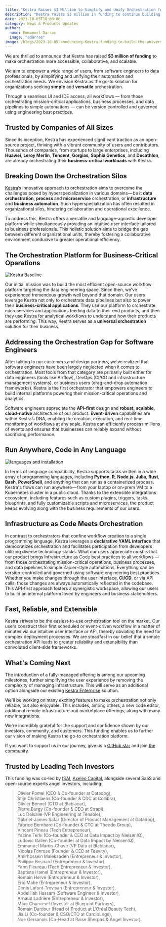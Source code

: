 ```yaml
---
title: "Kestra Raises $3 Million to Simplify and Unify Orchestration for All Engineers"
description: "Kestra raises $3 million in funding to continue building a language-agnostic, universal open-source orchestration platform, empowering software and data engineers across industries."
date: 2023-10-05T10:00:00
category: News & Products Updates
author:
  name: Emmanuel Darras
  image: "edarras"
image: /blogs/2023-10-05-announcing-Kestra-funding-to-build-the-universal-open-source-orchestrator.jpg
---
```


We are thrilled to announce that Kestra has raised **$3 million of funding** to make orchestration more accessible, collaborative, and scalable. 

We aim to empower a wide range of users, from software engineers to data professionals, by simplifying and unifying their automation and orchestration needs. We envision Kestra as the go-to solution for organizations seeking **simple** and **versatile** orchestration.

Through a seamless UI and IDE access, all workflows — from those orchestrating mission-critical applications, business processes, and data pipelines to simple automations — can be version controlled and governed using engineering best practices.

## Trusted by Companies of All Sizes

Since its inception, Kestra has experienced significant traction as an open-source project, thriving with a vibrant community of users and contributors. Thousands of companies, from startups to large enterprises, including **Huawei**, **Leroy Merlin**, **Tencent**, **Gorgias**, **Sophia Genetics**, and **Decathlon**, are already orchestrating their **business-critical workloads** with Kestra.

## Breaking Down the Orchestration Silos

[Kestra](https://github.com/kestra-io/kestra)’s innovative approach to orchestration aims to overcome the challenges posed by hyperspecialization in various domains — be it **data orchestration**, **process** and **microservice** orchestration, or **infrastructure** and **business automation**. Such hyperspecialization has often resulted in organizational silos, hindering collaboration and operational excellence.

To address this, Kestra offers a versatile and language-agnostic developer platform while simultaneously providing an intuitive user interface tailored to business professionals. This holistic solution aims to bridge the gap between different organizational units, thereby fostering a collaborative environment conducive to greater operational efficiency.

## The Orchestration Platform for Business-Critical Operations

![Kestra Baseline](/blogs/2023-10-05-announcing-Kestra-funding-to-build-the-universal-open-source-orchestrator/baseline.png)

Our initial mission was to build the most efficient open-source workflow platform targeting the data engineering space. Since then, we’ve experienced tremendous growth well beyond that domain. Our users leverage Kestra not only to orchestrate data pipelines but also to power their **business-critical applications**. They use our platform to orchestrate microservices and applications feeding data to their end products, and then they use Kestra for analytical workflows to understand how their products are performing. This way, Kestra serves as a **universal orchestration** solution for their business.

## Addressing the Orchestration Gap for Software Engineers

After talking to our customers and design partners, we’ve realized that software engineers have been largely neglected when it comes to orchestration. Most tools from that category are primarily built either for data engineers (tools like Airflow), DevOps (CI/CD and infrastructure management systems), or business users (drag-and-drop automation frameworks). Kestra is the first orchestrator that empowers engineers to build internal platforms powering their mission-critical operations and analytics.

Software engineers appreciate the **API-first** design and **robust**, **scalable**, **cloud-native** architecture of our product. **Event-driven** capabilities are within Kestra’s DNA, enabling the creation, execution, and real-time monitoring of workflows at any scale. Kestra can efficiently process millions of events and ensures that businesses can reliably expand without sacrificing performance.

## Run Anywhere, Code in Any Language

![languages and installation](/blogs/2023-10-05-announcing-Kestra-funding-to-build-the-universal-open-source-orchestrator/code-install.png)

In terms of language compatibility, Kestra supports tasks written in a wide array of programming languages, including **Python**, **R**, **Node.js**, **Julia**, **Rust**, **Bash**, **PowerShell**, and anything that can run as a containerized process. Kestra's flows can run anywhere — from your laptop or on-prem VM to a Kubernetes cluster in a public cloud. Thanks to the extensible integrations ecosystem, including features such as custom plugins, triggers, tasks, blueprints, and fully customizable scripts and microservices, the product keeps evolving along with the business requirements of our users.

## Infrastructure as Code Meets Orchestration

In contrast to orchestrators that confine workflow creation to a single programming language, Kestra leverages a **declarative YAML interface** that democratizes orchestration and facilitates participation from developers utilizing diverse technology stacks. What our users appreciate most is that our product brings Infrastructure as Code best practices to all workflows — from those orchestrating mission-critical operations, business processes, and data pipelines to simple Zapier-style automations. Everything can be version-controlled and governed using software engineering best practices. Whether you make changes through the user interface, **CI/CD**, or via API calls, those changes are always automatically reflected in the codebase. This API-first approach fosters a synergistic workspace, allowing our users to build an internal platform loved by engineers and business stakeholders.

## Fast, Reliable, and Extensible

Kestra strives to be the easiest-to-use orchestration tool on the market. Our users construct their first scheduled or event-driven workflow in a matter of minutes via our intuitive user interface or API, thereby obviating the need for complex deployment processes. We are steadfast in our belief that a simple orchestration API leads to greater reliability and extensibility than convoluted client-side frameworks.

## What's Coming Next

The introduction of a fully-managed offering is among our upcoming milestones, further simplifying the user experience by removing the complexity of managing infrastructure. This will serve as an additional option alongside our existing [Kestra Enterprise](https://kestra.io/enterprise) solution.

We'll be working on many exciting features to make orchestration not only reliable, but also enjoyable. This includes, among others, a new code editor, additional remote infrastructure and marketplace offerings, along with many new integrations.

We're incredibly grateful for the support and confidence shown by our investors, community, and customers. This funding enables us to further our vision of making Kestra the go-to orchestration platform.

If you want to support us in our journey, give us a [GitHub star](https://github.com/kestra-io/kestra) and join [the community](https://kestra.io/slack).

## Trusted by Leading Tech Investors

This funding was co-led by [ISAI](http://www.isai.vc/), [Axeleo Capital](https://www.axc.vc/), alongside several SaaS and open-source experts angel investors, including: <br>
>Olivier Pomel (CEO & Co-founder at Datadog),  
Stijn Christiaens (Co-founder & CDC at Collibra),  
Olivier Bonnet (CTO at Blablacar),  
Pierre Burgy (Co-founder & CEO at Strapi),  
Luc Delsalle (VP Engineering at Tenable),  
Gabriel-James Safar (Director of Product Management at Datadog),  
Fabrice Bernhard (Co-founder & CTO at Theodo Group),  
Vincent Pineau (Tech Entrepreneur),  
Yacine Terki (Co-founder & CEO at Data Impact by NielsenIQ),  
Ludovic Gallen (Co-founder at Data Impact by NielsenIQ),  
Emmanuel Martin-Chave (VP Data at Blablacar),  
Nicolas Fonrose (Founder & CEO at Teevity),  
Amirhossein Malekzadeh (Entrepreneur & Investor),  
Philippe Besnard (Entrepreneur & Investor),  
Yann Fleureau (Tech Entrepreneur & Investor),  
Baptiste Hamel (Entrepreneur & Investor),  
Romain Hervé (Entrepreneur & Investor),  
Eric Mahe (Entrepreneur & Investor),  
Denis Lafont-Trevisan (Entrepreneur & Investor),  
Abdelillah Hassam (Software Engineer & Investor),  
Arnaud Ladrière (Entrepreneur & Investor),  
Marc Chancerel (Investor at Blueprint Partners),  
Romain Dardour (Head of Product at L’Oréal Beauty Tech),  
Jia Li (Co-founder & CSO/CTO at CardioLogs),  
Noé Gersanois (Co-Head at Raise Sherpas & Angel Investor).


